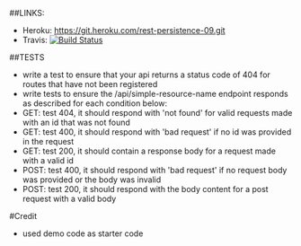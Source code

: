 

##LINKS:
* Heroku: https://git.heroku.com/rest-persistence-09.git
* Travis: [![Build Status](https://travis-ci.com/Bolstad09/09-rest-persistence.svg?branch=master)](https://travis-ci.com/Bolstad09/09-rest-persistence)


##TESTS

* write a test to ensure that your api returns a status code of 404 for routes  that have not been registered
* write tests to ensure the /api/simple-resource-name endpoint responds as described for each condition below:
* GET: test 404, it should respond with 'not found' for valid requests made with an id that was not found
* GET: test 400, it should respond with 'bad request' if no id was provided in the request
* GET: test 200, it should contain a response body for a request made with a valid id
* POST: test 400, it should respond with 'bad request' if no request body was provided or the body was invalid
* POST: test 200, it should respond with the body content for a post request with a valid body

#Credit
* used demo code as starter code


